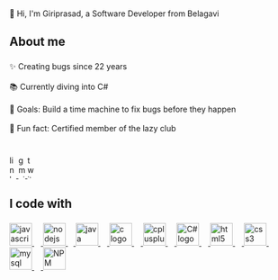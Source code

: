 
###

<p align="left">👋 Hi, I'm Giriprasad, a Software Developer from Belagavi </p>

###

<h2 align="left">About me</h2>

###

<div style="text-align: left;">
    <span style="display: block;">✨ Creating bugs since 22 years</span><br>
    <span style="display: block;">📚 Currently diving into C#</span><br>
    <span style="display: block;">🎯 Goals: Build a time machine to fix bugs before they happen</span><br>
    <span style="display: block;">🎲 Fun fact: Certified member of the lazy club</span><br>
</div>


###
<div align="left">
    <a href="https://www.linkedin.com/in/giriprasad-patil-443a7a206/">
        <img
            src="https://raw.githubusercontent.com/maurodesouza/profile-readme-generator/master/src/assets/icons/social/linkedin/default.svg"
            height="40" width="12" alt="linkedin logo" />
    </a>
    <a href="mailto:giriprasadpatil42@gmail.com">
        <img
            src="https://raw.githubusercontent.com/maurodesouza/profile-readme-generator/master/src/assets/icons/social/gmail/default.svg"
            height="40" width="12" alt="gmail logo" />
    </a>
    <a href="https://twitter.com/GiriprasadP9">
        <img
            src="https://raw.githubusercontent.com/maurodesouza/profile-readme-generator/master/src/assets/icons/social/twitter/default.svg"
            height="40" width="12" alt="twitter logo" />
    </a>
</div>


<h2 align="left">I code with</h2>

###
  <div align="left">
            <a href="https://developer.mozilla.org/en-US/docs/Web/JavaScript">
                <img
                    src="https://cdn.jsdelivr.net/gh/devicons/devicon/icons/javascript/javascript-original.svg"
                    height="40" alt="javascript logo" />
                <img width="12" />
            </a>
            <a href="https://nodejs.org/en/docs">
                <img
                    src="https://p7.hiclipart.com/preview/306/37/167/node-js-javascript-web-application-express-js-computer-software-others.jpg"
                    height="40" alt="nodejs logo" />
                <img width="10" />
            </a>
            <a href="https://docs.oracle.com/en/java/">
                <img
                    src="https://cdn.jsdelivr.net/gh/devicons/devicon/icons/java/java-original.svg"
                    height="40" alt="java logo" />
                <img width="12" />
            </a>
            <a href="https://devdocs.io/c/">
                <img
                    src="https://cdn.jsdelivr.net/gh/devicons/devicon/icons/c/c-original.svg"
                    height="40" alt="c logo" />
                <img width="12" />
            </a>
            <a href="https://devdocs.io/cpp/">
                <img
                    src="https://cdn.jsdelivr.net/gh/devicons/devicon/icons/cplusplus/cplusplus-original.svg"
                    height="40" alt="cplusplus logo" />
                <img width="12" />
            </a>   
             <a href="https://learn.microsoft.com/en-us/dotnet/csharp/">
                <img
                    src="https://cdn.worldvectorlogo.com/logos/c--4.svg"
                    height="40" alt="C# logo" />
                <img width="12" />
            </a>
            <a href="https://devdocs.io/html/">
                <img
                    src="https://cdn.jsdelivr.net/gh/devicons/devicon/icons/html5/html5-original.svg"
                    height="40" alt="html5 logo" />
                <img width="12" />
            </a>
            <a href="https://devdocs.io/css/">
                <img
                    src="https://cdn.jsdelivr.net/gh/devicons/devicon/icons/css3/css3-original.svg"
                    height="40" alt="css3 logo" />
                <img width="12" />
            </a>
            <a href="https://dev.mysql.com/doc/">
                <img
                    src="https://cdn.jsdelivr.net/gh/devicons/devicon/icons/mysql/mysql-original.svg"
                    height="40" alt="mysql logo" />
                <img width="12" />
            </a>
            <a href="https://docs.npmjs.com/">
                <img
                    src="https://p7.hiclipart.com/preview/828/432/47/npm-node-js-computer-icons-computer-software-installation-others.jpg"
                    height="40" alt="NPM logo" />
            </a>
        </div>


